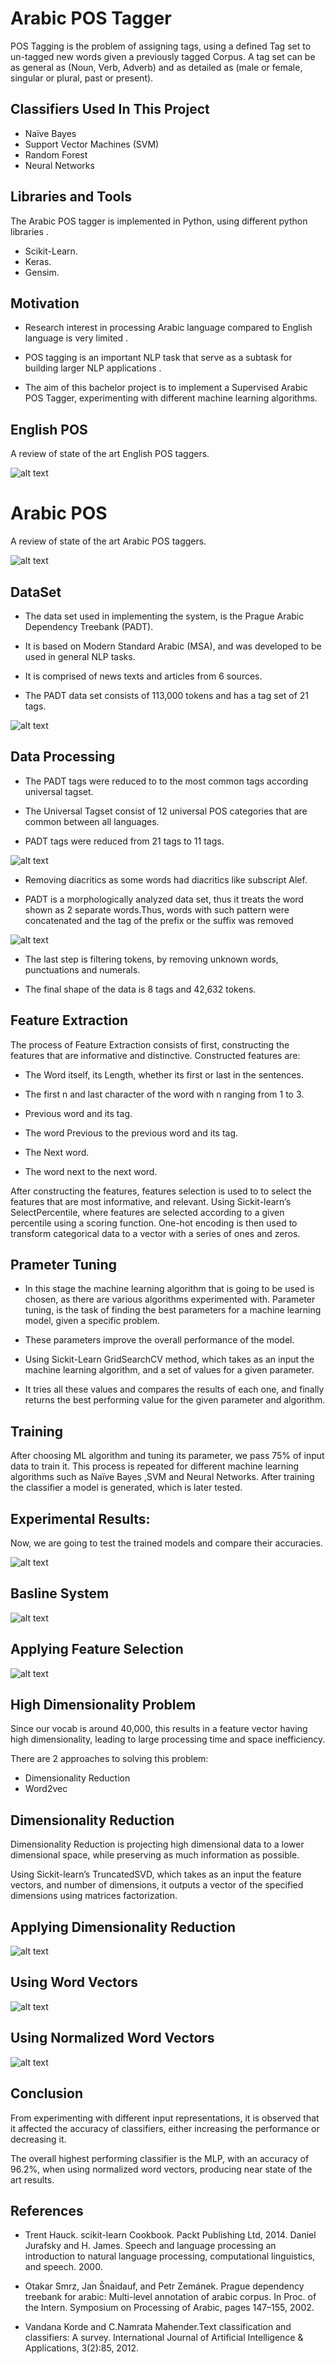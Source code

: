 # Arabic POS Tagger

POS Tagging is the problem of assigning tags, using a defined Tag set to un-tagged new words given a previously tagged Corpus. 
A tag set can be as general as (Noun, Verb, Adverb) and as detailed as (male or female, singular or plural, past or present).
    
    
## Classifiers Used In This Project

* Naïve Bayes 
* Support Vector Machines (SVM)
* Random Forest
* Neural Networks

## Libraries and Tools
The Arabic POS tagger is implemented in Python, using different python libraries .

* Scikit-Learn.
* Keras.
* Gensim.

## Motivation
* Research interest in processing Arabic language compared to English language is very limited .

* POS tagging  is an important NLP task that serve as a subtask for building larger NLP applications .

* The aim of this bachelor project is to implement a Supervised  Arabic POS Tagger, experimenting with different machine learning algorithms.

## English POS

A review of state of the art English POS taggers.

![alt text](https://github.com/abadrawy/ArabicPOSTagger/blob/master/graphs%26Images/EnglishPOS.png)


# Arabic POS

A review of state of the art Arabic POS taggers.

![alt text](https://github.com/abadrawy/ArabicPOSTagger/blob/master/graphs%26Images/ArabicPOS.png)

## DataSet

* The data set used in implementing the system, is the Prague Arabic Dependency Treebank (PADT).

* It is based on Modern Standard Arabic (MSA), and was developed to be used in general NLP tasks.

* It is comprised of news texts and articles  from 6 sources.

* The PADT data set  consists of 113,000 tokens and has a tag set of 21 tags.

![alt text](https://github.com/abadrawy/ArabicPOSTagger/blob/master/graphs%26Images/pos.png)

## Data Processing

* The PADT tags were reduced to to the most common tags according universal tagset.

* The Universal Tagset consist of 12 universal POS categories that are common between all languages.

* PADT tags were reduced from 21 tags to 11 tags.


![alt text](https://github.com/abadrawy/ArabicPOSTagger/blob/master/graphs%26Images/tagset.png)

* Removing diacritics as some words had diacritics like subscript Alef.

* PADT is a morphologically analyzed data set, thus it treats the word shown as 2  separate words.Thus, words with such pattern were concatenated and the tag of the prefix or the suffix was removed

![alt text](https://github.com/abadrawy/ArabicPOSTagger/blob/master/graphs%26Images/dataProcessing.png)

* The last step is filtering tokens, by removing unknown words, punctuations and numerals.

* The final shape of the data is 8 tags and 42,632 tokens. 


## Feature Extraction

The process of Feature Extraction consists of first, constructing the features that are informative and distinctive.
Constructed features are:

* The Word itself, its Length, whether its first or last in the sentences.

* The first n and last character of the word with n ranging from 1 to 3.

* Previous word and its tag.

* The word Previous to the previous word and its tag.

* The Next word.

* The word next to the next word.

After constructing the features, features selection is used to to select the features that are most informative, and relevant. 
Using Sickit-learn’s SelectPercentile, where features are selected according to a given percentile using a scoring function.
One-hot encoding is then used to transform categorical data to a vector with a series of ones and zeros. 

## Prameter Tuning

* In this stage the machine learning algorithm that is going to be used is chosen, as there are various algorithms experimented with.
Parameter tuning, is the task of finding the best parameters for a machine learning model, given a specific problem. 

* These parameters improve the overall performance of the model. 

* Using Sickit-Learn GridSearchCV method, which takes as an input the machine learning algorithm,  and a set of values for a given parameter.

* It tries all these values and compares the results of each one, and finally returns the best performing value for the given parameter and algorithm. 

## Training

After choosing ML algorithm and tuning its parameter, we pass 75% of input data to  train it.
This process is repeated for different machine learning algorithms such as Naïve Bayes ,SVM and Neural Networks.
After training the classifier a model is generated, which is later tested.

## Experimental Results:

Now, we are going to test the trained models and compare their accuracies.

![alt text](https://github.com/abadrawy/ArabicPOSTagger/blob/master/graphs%26Images/classifiers.png)

## Basline System

![alt text](https://github.com/abadrawy/ArabicPOSTagger/blob/master/graphs%26Images/baseline.png)

## Applying Feature Selection

![alt text](https://github.com/abadrawy/ArabicPOSTagger/blob/master/graphs%26Images/featureSelection.png)

## High Dimensionality Problem 

Since our vocab is around 40,000, this results in a feature vector having high dimensionality, leading to large processing time and space inefficiency. 


There are 2 approaches to solving this  problem:
* Dimensionality Reduction
* Word2vec 

## Dimensionality Reduction

Dimensionality Reduction is projecting high dimensional data to a lower dimensional space, while preserving as much information as possible.


Using Sickit-learn’s TruncatedSVD, which takes as an input the feature vectors, and number of dimensions, it outputs a vector of the specified dimensions using matrices factorization.

## Applying Dimensionality Reduction

![alt text](https://github.com/abadrawy/ArabicPOSTagger/blob/master/graphs%26Images/dimensionalityReduction.png)

## Using Word Vectors

![alt text](https://github.com/abadrawy/ArabicPOSTagger/blob/master/graphs%26Images/usingWordVectors.png)

## Using Normalized Word Vectors

![alt text](https://github.com/abadrawy/ArabicPOSTagger/blob/master/graphs%26Images/usingNormalizedWordVectors.png)


## Conclusion

From experimenting with different input representations, it is observed that it affected the accuracy of classifiers, either increasing the performance or decreasing it. 


The overall highest performing classifier is the MLP, with an accuracy of 96.2%, when using normalized word vectors, producing near state of the art results. 

## References

* Trent Hauck. scikit-learn Cookbook. Packt Publishing Ltd, 2014. 
Daniel Jurafsky and H. James. Speech and language processing an introduction to natural language processing, computational linguistics, and speech. 2000. 

* Otakar Smrz, Jan Šnaidauf, and Petr Zemánek. Prague dependency treebank for arabic: Multi-level annotation of arabic corpus. In Proc. of the Intern. Symposium on Processing of Arabic, pages 147–155, 2002. 

* Vandana Korde and C.Namrata Mahender.Text classification and classifiers: A survey. International Journal of Artificial Intelligence & Applications, 3(2):85, 2012. 




















